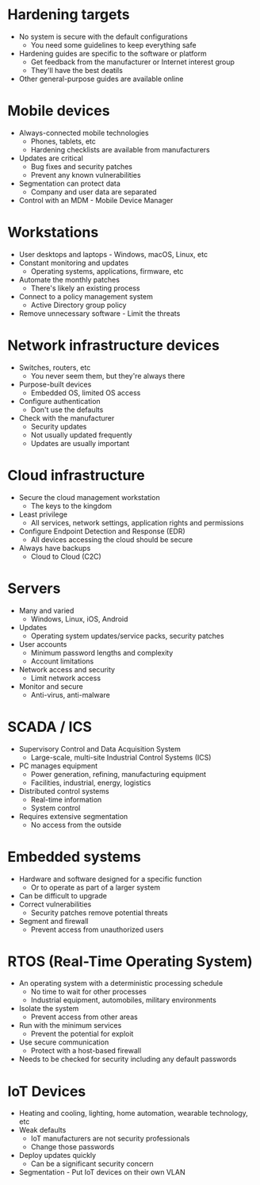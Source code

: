 # Hardening targets
- No system is secure with the default configurations
	- You need some guidelines to keep everything safe
- Hardening guides are specific to the software or platform
	- Get feedback from the manufacturer or Internet interest group
	- They'll have the best deatils
- Other general-purpose guides are available online
# Mobile devices
- Always-connected mobile technologies
	- Phones, tablets, etc
	- Hardening checklists are available from manufacturers
- Updates are critical
	- Bug fixes and security patches
	- Prevent any known vulnerabilities
- Segmentation can protect data
	- Company and user data are separated
- Control with an MDM - Mobile Device Manager
# Workstations
- User desktops and laptops - Windows, macOS, Linux, etc
- Constant monitoring and updates
	- Operating systems, applications, firmware, etc
- Automate the monthly patches
	- There's likely an existing process
- Connect to a policy management system
	- Active Directory group policy
- Remove unnecessary software - Limit the threats
# Network infrastructure devices
- Switches, routers, etc
	- You never seem them, but they're always there
- Purpose-built devices
	- Embedded OS, limited OS access
- Configure authentication
	- Don't use the defaults
- Check with the manufacturer
	- Security updates
	- Not usually updated frequently
	- Updates are usually important
# Cloud infrastructure
- Secure the cloud management workstation
	- The keys to the kingdom
- Least privilege
	- All services, network settings, application rights and permissions
- Configure Endpoint Detection and Response (EDR)
	- All devices accessing the cloud should be secure
- Always have backups
	- Cloud to Cloud (C2C)
# Servers
- Many and varied
	- Windows, Linux, iOS, Android
- Updates
	- Operating system updates/service packs, security patches
- User accounts
	- Minimum password lengths and complexity
	- Account limitations
- Network access and security
	- Limit network access
- Monitor and secure
	- Anti-virus, anti-malware
# SCADA / ICS
- Supervisory Control and Data Acquisition System
	- Large-scale, multi-site Industrial Control Systems (ICS)
- PC manages equipment
	- Power generation, refining, manufacturing equipment
	- Facilities, industrial, energy, logistics
- Distributed control systems
	- Real-time information
	- System control
- Requires extensive segmentation
	- No access from the outside
# Embedded systems
- Hardware and software designed for a specific function
	- Or to operate as part of a larger system
- Can be difficult to upgrade
- Correct vulnerabilities
	- Security patches remove potential threats
- Segment and firewall
	- Prevent access from unauthorized users
# RTOS (Real-Time Operating System)
- An operating system with a deterministic processing schedule
	- No time to wait for other processes
	- Industrial equipment, automobiles, military environments
- Isolate the system
	- Prevent access from other areas
- Run with the minimum services
	- Prevent the potential for exploit
- Use secure communication
	- Protect with a host-based firewall
- Needs to be checked for security including any default passwords
# IoT Devices
- Heating and cooling, lighting, home automation, wearable technology, etc
- Weak defaults
	- IoT manufacturers are not security professionals
	- Change those passwords
- Deploy updates quickly
	- Can be a significant security concern
- Segmentation - Put IoT devices on their own VLAN
